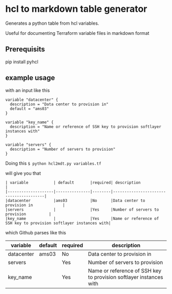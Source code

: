 # hcl to markdown table generator

Generates a python table from hcl variables.

Useful for documenting Terraform variable files in markdown format

## Prerequisits

pip install pyhcl

## example usage

with an input like this

```hcl
variable "datacenter" { 
  description = "Data center to provision in"
  default = "ams03" 
}

variable "key_name" { 
  description = "Name or reference of SSH key to provision softlayer instances with"
}

variable "servers" {
  description = "Number of servers to provision"
}

```


Doing this `$ python hcl2mdt.py variables.tf`

will give you that 
```
| variable           | default       |required| description                            |
|--------------------|---------------|--------|----------------------------------------|
|datacenter          |ams03          |No      |Data center to provision in             |
|servers             |               |Yes     |Number of servers to provision          |
|key_name            |               |Yes     |Name or reference of SSH key to provision softlayer instances with|

```

which Github parses like this

| variable           | default       |required| description                            |
|--------------------|---------------|--------|----------------------------------------|
|datacenter          |ams03          |No      |Data center to provision in             |
|servers             |               |Yes     |Number of servers to provision          |
|key_name            |               |Yes     |Name or reference of SSH key to provision softlayer instances with|
